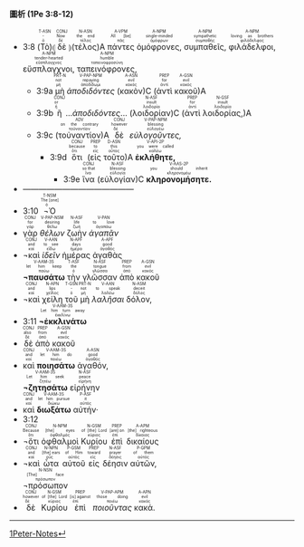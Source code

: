 #### 圖析 (1Pe 3:8-12)


- <rt>3:8</rt> (<RUBY><ruby><ruby>Τὸ<rt>ὁ</rt></ruby><rt>-</rt></ruby><rt>T-ASN</rt></RUBY>)⦇ <RUBY><ruby><ruby>δὲ<rt>δέ</rt></ruby><rt>Now</rt></ruby><rt>CONJ</rt></RUBY> ⦈(<RUBY><ruby><ruby>τέλος<rt>τέλος</rt></ruby><rt>the end</rt></ruby><rt>N-ASN</rt></RUBY>)A <RUBY><ruby><ruby>πάντες<rt>πᾶς</rt></ruby><rt>All [be]</rt></ruby><rt>A-VPM</rt></RUBY> <RUBY><ruby><ruby>ὁμόφρονες,<rt>ὁμόφρων</rt></ruby><rt>single-minded</rt></ruby><rt>A-NPM</rt></RUBY> <RUBY><ruby><ruby>συμπαθεῖς,<rt>συμπαθής</rt></ruby><rt>sympathetic</rt></ruby><rt>A-NPM</rt></RUBY> <RUBY><ruby><ruby>φιλάδελφοι,<rt>φιλάδελφος</rt></ruby><rt>loving as brothers</rt></ruby><rt>A-NPM</rt></RUBY> <RUBY><ruby><ruby>εὔσπλαγχνοι,<rt>εὔσπλαγχνος</rt></ruby><rt>tender-hearted</rt></ruby><rt>A-NPM</rt></RUBY> <RUBY><ruby><ruby>ταπεινόφρονες,<rt>ταπεινοφροσύνη</rt></ruby><rt>humble</rt></ruby><rt>A-NPM</rt></RUBY> 
	- <rt>3:9a</rt> <RUBY><ruby><ruby>μὴ<rt>μή</rt></ruby><rt>not</rt></ruby><rt>PRT-N</rt></RUBY> <RUBY><ruby><ruby><em>ἀποδιδόντες</em><rt>ἀποδίδωμι</rt></ruby><rt>repaying</rt></ruby><rt>V-PAP-NPM</rt></RUBY> (<RUBY><ruby><ruby>κακὸν<rt>κακός</rt></ruby><rt>evil</rt></ruby><rt>A-ASN</rt></RUBY>)C (<RUBY><ruby><ruby>ἀντὶ<rt>ἀντί</rt></ruby><rt>for</rt></ruby><rt>PREP</rt></RUBY> <RUBY><ruby><ruby>κακοῦ<rt>κακός</rt></ruby><rt>evil</rt></ruby><rt>A-GSN</rt></RUBY>)A
	- <rt>3:9b</rt> <RUBY><ruby><ruby>ἢ<rt>ἤ</rt></ruby><rt>or</rt></ruby><rt>CONJ</rt></RUBY> ...<em>ἀποδιδόντες</em>... (<RUBY><ruby><ruby>λοιδορίαν<rt>λοιδορία</rt></ruby><rt>insult</rt></ruby><rt>N-ASF</rt></RUBY>)C (<RUBY><ruby><ruby>ἀντὶ<rt>ἀντί</rt></ruby><rt>for</rt></ruby><rt>PREP</rt></RUBY> <RUBY><ruby><ruby>λοιδορίας,<rt>λοιδορία</rt></ruby><rt>insult</rt></ruby><rt>N-GSF</rt></RUBY>)A
	- <rt>3:9c</rt> (<RUBY><ruby><ruby>τοὐναντίον<rt>τοὐναντίον</rt></ruby><rt>on the contrary</rt></ruby><rt>ADV</rt></RUBY>)A <RUBY><ruby><ruby>δὲ<rt>δέ</rt></ruby><rt>however</rt></ruby><rt>CONJ</rt></RUBY> <RUBY><ruby><ruby><em>εὐλογοῦντες,</em><rt>εὐλογέω</rt></ruby><rt>blessing</rt></ruby><rt>V-PAP-NPM</rt></RUBY>
		- <rt>3:9d</rt> <RUBY><ruby><ruby>ὅτι<rt>ὅτι</rt></ruby><rt>because</rt></ruby><rt>CONJ</rt></RUBY> (<RUBY><ruby><ruby>εἰς<rt>εἰς</rt></ruby><rt>to</rt></ruby><rt>PREP</rt></RUBY> <RUBY><ruby><ruby>τοῦτο<rt>οὗτος</rt></ruby><rt>this</rt></ruby><rt>D-ASN</rt></RUBY>)A <RUBY><ruby><ruby><strong>ἐκλήθητε,</strong><rt>καλέω</rt></ruby><rt>you were called</rt></ruby><rt>V-API-2P</rt></RUBY> 
			- <rt>3:9e</rt> <RUBY><ruby><ruby>ἵνα<rt>ἵνα</rt></ruby><rt>so that</rt></ruby><rt>CONJ</rt></RUBY> (<RUBY><ruby><ruby>εὐλογίαν<rt>εὐλογία</rt></ruby><rt>blessing</rt></ruby><rt>N-ASF</rt></RUBY>)C <RUBY><ruby><ruby><strong>κληρονομήσητε.</strong><rt>κληρονομέω</rt></ruby><rt>you should inherit</rt></ruby><rt>V-AAS-2P</rt></RUBY>
- ——————————————
- <rt>3:10</rt> <RUBY><ruby><ruby>¬Ὁ<rt>ὁ</rt></ruby><rt>The [one]</rt></ruby><rt>T-NSM</rt></RUBY>
- <RUBY><ruby><ruby>γὰρ<rt>γάρ</rt></ruby><rt>for</rt></ruby><rt>CONJ</rt></RUBY> <RUBY><ruby><ruby><em>θέλων</em><rt>θέλω</rt></ruby><rt>desiring</rt></ruby><rt>V-PAP-NSM</rt></RUBY> <RUBY><ruby><ruby>ζωὴν<rt>ζωή</rt></ruby><rt>life</rt></ruby><rt>N-ASF</rt></RUBY> <RUBY><ruby><ruby><em>ἀγαπᾶν</em><rt>ἀγαπάω</rt></ruby><rt>to love</rt></ruby><rt>V-PAN</rt></RUBY></br>
- <RUBY><ruby><ruby>¬καὶ<rt>καί</rt></ruby><rt>and</rt></ruby><rt>CONJ</rt></RUBY> <RUBY><ruby><ruby><em>ἰδεῖν</em><rt>εἴδω</rt></ruby><rt>to see</rt></ruby><rt>V-AAN</rt></RUBY> <RUBY><ruby><ruby>ἡμέρας<rt>ἡμέρα</rt></ruby><rt>days</rt></ruby><rt>N-APF</rt></RUBY> <RUBY><ruby><ruby>ἀγαθὰς<rt>ἀγαθός</rt></ruby><rt>good</rt></ruby><rt>A-APF</rt></RUBY></br> <RUBY><ruby><ruby><strong>¬παυσάτω</strong><rt>παύω</rt></ruby><rt>let him keep</rt></ruby><rt>V-AAM-3S</rt></RUBY> <RUBY><ruby><ruby>τὴν<rt>ὁ</rt></ruby><rt>the</rt></ruby><rt>T-ASF</rt></RUBY> <RUBY><ruby><ruby>γλῶσσαν<rt>γλῶσσα</rt></ruby><rt>tongue</rt></ruby><rt>N-ASF</rt></RUBY> <RUBY><ruby><ruby>ἀπὸ<rt>ἀπό</rt></ruby><rt>from</rt></ruby><rt>PREP</rt></RUBY> <RUBY><ruby><ruby>κακοῦ<rt>κακός</rt></ruby><rt>evil</rt></ruby><rt>A-GSN</rt></RUBY></br>
- <RUBY><ruby><ruby>¬καὶ<rt>καί</rt></ruby><rt>and</rt></ruby><rt>CONJ</rt></RUBY> <RUBY><ruby><ruby>χείλη<rt>χεῖλος</rt></ruby><rt>lips</rt></ruby><rt>N-APN</rt></RUBY> <RUBY><ruby><ruby>τοῦ<rt>ὁ</rt></ruby><rt>-</rt></ruby><rt>T-GSN</rt></RUBY> <RUBY><ruby><ruby>μὴ<rt>μή</rt></ruby><rt>not</rt></ruby><rt>PRT-N</rt></RUBY> <RUBY><ruby><ruby><em>λαλῆσαι</em><rt>λαλέω</rt></ruby><rt>to speak</rt></ruby><rt>V-AAN</rt></RUBY> <RUBY><ruby><ruby>δόλον,<rt>δόλος</rt></ruby><rt>deceit</rt></ruby><rt>N-ASM</rt></RUBY></br> 
- <rt>3:11</rt> <RUBY><ruby><ruby><strong>¬ἐκκλινάτω</strong><rt>ἐκκλίνω</rt></ruby><rt>Let him turn away</rt></ruby><rt>V-AAM-3S</rt></RUBY>
- <RUBY><ruby><ruby>δὲ<rt>δέ</rt></ruby><rt>also</rt></ruby><rt>CONJ</rt></RUBY> <RUBY><ruby><ruby>ἀπὸ<rt>ἀπό</rt></ruby><rt>from</rt></ruby><rt>PREP</rt></RUBY> <RUBY><ruby><ruby>κακοῦ<rt>κακός</rt></ruby><rt>evil</rt></ruby><rt>A-GSN</rt></RUBY>
- <RUBY><ruby><ruby>καὶ<rt>καί</rt></ruby><rt>and</rt></ruby><rt>CONJ</rt></RUBY> <RUBY><ruby><ruby><strong>ποιησάτω</strong><rt>ποιέω</rt></ruby><rt>let him do</rt></ruby><rt>V-AAM-3S</rt></RUBY> <RUBY><ruby><ruby>ἀγαθόν,<rt>ἀγαθός</rt></ruby><rt>good</rt></ruby><rt>A-ASN</rt></RUBY></br> <RUBY><ruby><ruby><strong>¬ζητησάτω</strong><rt>ζητέω</rt></ruby><rt>Let him seek</rt></ruby><rt>V-AAM-3S</rt></RUBY> <RUBY><ruby><ruby>εἰρήνην<rt>εἰρήνη</rt></ruby><rt>peace</rt></ruby><rt>N-ASF</rt></RUBY>
- <RUBY><ruby><ruby>καὶ<rt>καί</rt></ruby><rt>and</rt></ruby><rt>CONJ</rt></RUBY> <RUBY><ruby><ruby><strong>διωξάτω</strong><rt>διώκω</rt></ruby><rt>let him pursue</rt></ruby><rt>V-AAM-3S</rt></RUBY> <RUBY><ruby><ruby>αὐτήν·<rt>αὐτός</rt></ruby><rt>it</rt></ruby><rt>P-ASF</rt></RUBY></br> 
- <rt>3:12</rt>
- <RUBY><ruby><ruby>¬ὅτι<rt>ὅτι</rt></ruby><rt>Because</rt></ruby><rt>CONJ</rt></RUBY> <RUBY><ruby><ruby>ὀφθαλμοὶ<rt>ὀφθαλμός</rt></ruby><rt>[the] eyes</rt></ruby><rt>N-NPM</rt></RUBY> <RUBY><ruby><ruby>Κυρίου<rt>κύριος</rt></ruby><rt>of [the] Lord</rt></ruby><rt>N-GSM</rt></RUBY> <RUBY><ruby><ruby>ἐπὶ<rt>ἐπί</rt></ruby><rt>[are] on</rt></ruby><rt>PREP</rt></RUBY> <RUBY><ruby><ruby>δικαίους<rt>δίκαιος</rt></ruby><rt>[the] righteous</rt></ruby><rt>A-APM</rt></RUBY></br>
- <RUBY><ruby><ruby>¬καὶ<rt>καί</rt></ruby><rt>and</rt></ruby><rt>CONJ</rt></RUBY> <RUBY><ruby><ruby>ὦτα<rt>οὖς</rt></ruby><rt>[the] ears</rt></ruby><rt>N-NPN</rt></RUBY> <RUBY><ruby><ruby>αὐτοῦ<rt>αὐτός</rt></ruby><rt>of Him</rt></ruby><rt>P-GSM</rt></RUBY> <RUBY><ruby><ruby>εἰς<rt>εἰς</rt></ruby><rt>toward</rt></ruby><rt>PREP</rt></RUBY> <RUBY><ruby><ruby>δέησιν<rt>δέησις</rt></ruby><rt>prayer</rt></ruby><rt>N-ASF</rt></RUBY> <RUBY><ruby><ruby>αὐτῶν,<rt>αὐτός</rt></ruby><rt>of them</rt></ruby><rt>P-GPM</rt></RUBY></br> <RUBY><ruby><ruby>¬πρόσωπον<rt>πρόσωπον</rt></ruby><rt>[The] face</rt></ruby><rt>N-NSN</rt></RUBY>
- <RUBY><ruby><ruby>δὲ<rt>δέ</rt></ruby><rt>however</rt></ruby><rt>CONJ</rt></RUBY> <RUBY><ruby><ruby>Κυρίου<rt>κύριος</rt></ruby><rt>of [the] Lord</rt></ruby><rt>N-GSM</rt></RUBY> <RUBY><ruby><ruby>ἐπὶ<rt>ἐπί</rt></ruby><rt>[is] against</rt></ruby><rt>PREP</rt></RUBY> <RUBY><ruby><ruby><em>ποιοῦντας</em><rt>ποιέω</rt></ruby><rt>those doing</rt></ruby><rt>V-PAP-APM</rt></RUBY> <RUBY><ruby><ruby>κακά.<rt>κακός</rt></ruby><rt>evil</rt></ruby><rt>A-APN</rt></RUBY> 

---
[1Peter-Notes↵](1Peter-Notes.md)